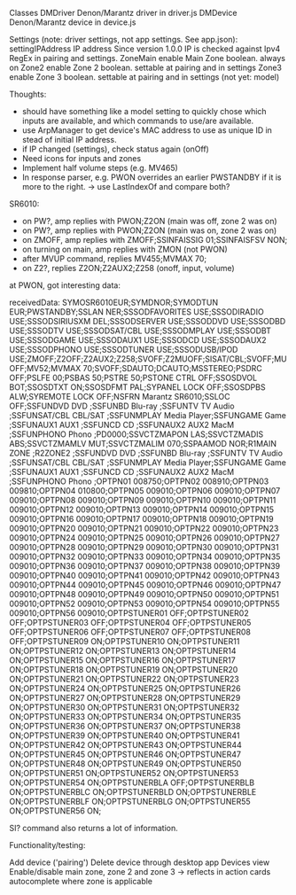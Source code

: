 Classes
  DMDriver        Denon/Marantz driver in driver.js
  DMDevice        Denon/Marantz device in device.js

Settings (note: driver settings, not app settings. See app.json):
  settingIPAddress  IP address        Since version 1.0.0 IP is checked against Ipv4 RegEx in pairing and settings.
  ZoneMain          enable Main Zone  boolean. always on
  Zone2             enable Zone 2     boolean. settable at pairing and in settings
  Zone3             enable Zone 3     boolean. settable at pairing and in settings
  (not yet: model)

Thoughts:
  - should have something like a model setting to quickly chose which inputs are available, and which commands to use/are available.
  - use ArpManager to get device's MAC address to use as unique ID in stead of initial IP address.
  - if IP changed (settings), check status again (onOff)
  - Need icons for inputs and zones
  - Implement half volume steps (e.g. MV465)
  - In response parser, e.g. PWON overrides an earlier PWSTANDBY if it is more to the right. -> use LastIndexOf and compare both?

SR6010:
  - on PW?, amp replies with PWON;Z2ON (main was off, zone 2 was on)
  - on PW?, amp replies with PWON;Z2ON (main was on, zone 2 was on)
  - on ZMOFF, amp replies with ZMOFF;SSINFAISSIG 01;SSINFAISFSV NON;
  - on turning on main, amp replies with ZMON (not PWON)
  - after MVUP command, replies MV455;MVMAX 70;
  - on Z2?, replies Z2ON;Z2AUX2;Z258 (onoff, input, volume)

at PWON, got interesting data:

  receivedData: SYMOSR6010EUR;SYMDNOR;SYMODTUN EUR;PWSTANDBY;SSLAN NER;SSSODFAVORITES USE;SSSODIRADIO USE;SSSODSIRIUSXM DEL;SSSODSERVER USE;SSSODDVD USE;SSSODBD USE;SSSODTV USE;SSSODSAT/CBL USE;SSSODMPLAY USE;SSSODBT USE;SSSODGAME USE;SSSODAUX1 USE;SSSODCD USE;SSSODAUX2 USE;SSSODPHONO USE;SSSODTUNER USE;SSSODUSB/IPOD USE;ZMOFF;Z2OFF;Z2AUX2;Z258;SVOFF;Z2MUOFF;SISAT/CBL;SVOFF;MUOFF;MV52;MVMAX 70;SVOFF;SDAUTO;DCAUTO;MSSTEREO;PSDRC OFF;PSLFE 00;PSBAS 50;PSTRE 50;PSTONE CTRL OFF;SSOSDVOL BOT;SSOSDTXT ON;SSOSDFMT PAL;SYPANEL LOCK OFF;SSOSDPBS ALW;SYREMOTE LOCK OFF;NSFRN Marantz SR6010;SSLOC OFF;SSFUNDVD DVD         ;SSFUNBD Blu-ray     ;SSFUNTV TV Audio    ;SSFUNSAT/CBL CBL/SAT     ;SSFUNMPLAY Media Player;SSFUNGAME Game        ;SSFUNAUX1 AUX1        ;SSFUNCD CD          ;SSFUNAUX2 AUX2 MacM   ;SSFUNPHONO Phono       ;PD0000;SSVCTZMAPON LAS;SSVCTZMADIS ABS;SSVCTZMAMLV MUT;SSVCTZMALIM 070;SSPAAMOD NOR;R1MAIN ZONE ;R2ZONE2     ;SSFUNDVD DVD         ;SSFUNBD Blu-ray     ;SSFUNTV TV Audio    ;SSFUNSAT/CBL CBL/SAT     ;SSFUNMPLAY Media Player;SSFUNGAME Game        ;SSFUNAUX1 AUX1        ;SSFUNCD CD          ;SSFUNAUX2 AUX2 MacM   ;SSFUNPHONO Phono       ;OPTPN01         008750;OPTPN02         008910;OPTPN03         009810;OPTPN04         010800;OPTPN05         009010;OPTPN06         009010;OPTPN07         009010;OPTPN08         009010;OPTPN09         009010;OPTPN10         009010;OPTPN11         009010;OPTPN12         009010;OPTPN13         009010;OPTPN14         009010;OPTPN15         009010;OPTPN16         009010;OPTPN17         009010;OPTPN18         009010;OPTPN19         009010;OPTPN20         009010;OPTPN21         009010;OPTPN22         009010;OPTPN23         009010;OPTPN24         009010;OPTPN25         009010;OPTPN26         009010;OPTPN27         009010;OPTPN28         009010;OPTPN29         009010;OPTPN30         009010;OPTPN31         009010;OPTPN32         009010;OPTPN33         009010;OPTPN34         009010;OPTPN35         009010;OPTPN36         009010;OPTPN37         009010;OPTPN38         009010;OPTPN39         009010;OPTPN40         009010;OPTPN41         009010;OPTPN42         009010;OPTPN43         009010;OPTPN44         009010;OPTPN45         009010;OPTPN46         009010;OPTPN47         009010;OPTPN48         009010;OPTPN49         009010;OPTPN50         009010;OPTPN51         009010;OPTPN52         009010;OPTPN53         009010;OPTPN54         009010;OPTPN55         009010;OPTPN56         009010;OPTPSTUNER01 OFF;OPTPSTUNER02 OFF;OPTPSTUNER03 OFF;OPTPSTUNER04 OFF;OPTPSTUNER05 OFF;OPTPSTUNER06 OFF;OPTPSTUNER07 OFF;OPTPSTUNER08 OFF;OPTPSTUNER09 ON;OPTPSTUNER10 ON;OPTPSTUNER11 ON;OPTPSTUNER12 ON;OPTPSTUNER13 ON;OPTPSTUNER14 ON;OPTPSTUNER15 ON;OPTPSTUNER16 ON;OPTPSTUNER17 ON;OPTPSTUNER18 ON;OPTPSTUNER19 ON;OPTPSTUNER20 ON;OPTPSTUNER21 ON;OPTPSTUNER22 ON;OPTPSTUNER23 ON;OPTPSTUNER24 ON;OPTPSTUNER25 ON;OPTPSTUNER26 ON;OPTPSTUNER27 ON;OPTPSTUNER28 ON;OPTPSTUNER29 ON;OPTPSTUNER30 ON;OPTPSTUNER31 ON;OPTPSTUNER32 ON;OPTPSTUNER33 ON;OPTPSTUNER34 ON;OPTPSTUNER35 ON;OPTPSTUNER36 ON;OPTPSTUNER37 ON;OPTPSTUNER38 ON;OPTPSTUNER39 ON;OPTPSTUNER40 ON;OPTPSTUNER41 ON;OPTPSTUNER42 ON;OPTPSTUNER43 ON;OPTPSTUNER44 ON;OPTPSTUNER45 ON;OPTPSTUNER46 ON;OPTPSTUNER47 ON;OPTPSTUNER48 ON;OPTPSTUNER49 ON;OPTPSTUNER50 ON;OPTPSTUNER51 ON;OPTPSTUNER52 ON;OPTPSTUNER53 ON;OPTPSTUNER54 ON;OPTPSTUNERBLA OFF;OPTPSTUNERBLB ON;OPTPSTUNERBLC ON;OPTPSTUNERBLD ON;OPTPSTUNERBLE ON;OPTPSTUNERBLF ON;OPTPSTUNERBLG ON;OPTPSTUNER55 ON;OPTPSTUNER56 ON;

SI? command also returns a lot of information.


Functionality/testing:

Add device ('pairing')
Delete device through desktop app Devices view
Enable/disable main zone, zone 2 and zone 3 -> reflects in action cards autocomplete where zone is applicable
